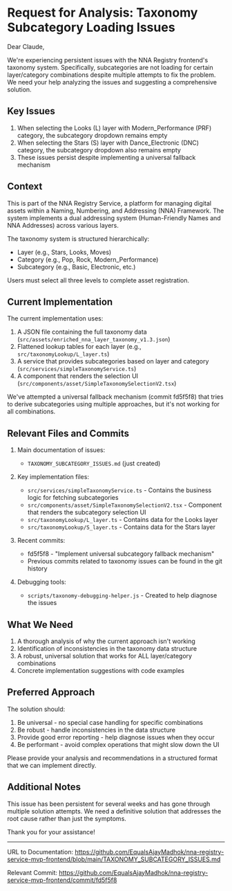 # Request for Analysis: Taxonomy Subcategory Loading Issues

Dear Claude,

We're experiencing persistent issues with the NNA Registry frontend's taxonomy system. Specifically, subcategories are not loading for certain layer/category combinations despite multiple attempts to fix the problem. We need your help analyzing the issues and suggesting a comprehensive solution.

## Key Issues

1. When selecting the Looks (L) layer with Modern_Performance (PRF) category, the subcategory dropdown remains empty
2. When selecting the Stars (S) layer with Dance_Electronic (DNC) category, the subcategory dropdown also remains empty
3. These issues persist despite implementing a universal fallback mechanism

## Context

This is part of the NNA Registry Service, a platform for managing digital assets within a Naming, Numbering, and Addressing (NNA) Framework. The system implements a dual addressing system (Human-Friendly Names and NNA Addresses) across various layers.

The taxonomy system is structured hierarchically:
- Layer (e.g., Stars, Looks, Moves)
- Category (e.g., Pop, Rock, Modern_Performance)
- Subcategory (e.g., Basic, Electronic, etc.)

Users must select all three levels to complete asset registration.

## Current Implementation

The current implementation uses:

1. A JSON file containing the full taxonomy data (`src/assets/enriched_nna_layer_taxonomy_v1.3.json`)
2. Flattened lookup tables for each layer (e.g., `src/taxonomyLookup/L_layer.ts`)
3. A service that provides subcategories based on layer and category (`src/services/simpleTaxonomyService.ts`)
4. A component that renders the selection UI (`src/components/asset/SimpleTaxonomySelectionV2.tsx`)

We've attempted a universal fallback mechanism (commit fd5f5f8) that tries to derive subcategories using multiple approaches, but it's not working for all combinations.

## Relevant Files and Commits

1. Main documentation of issues:
   - `TAXONOMY_SUBCATEGORY_ISSUES.md` (just created)

2. Key implementation files:
   - `src/services/simpleTaxonomyService.ts` - Contains the business logic for fetching subcategories
   - `src/components/asset/SimpleTaxonomySelectionV2.tsx` - Component that renders the subcategory selection UI
   - `src/taxonomyLookup/L_layer.ts` - Contains data for the Looks layer
   - `src/taxonomyLookup/S_layer.ts` - Contains data for the Stars layer

3. Recent commits:
   - fd5f5f8 - "Implement universal subcategory fallback mechanism"
   - Previous commits related to taxonomy issues can be found in the git history

4. Debugging tools:
   - `scripts/taxonomy-debugging-helper.js` - Created to help diagnose the issues

## What We Need

1. A thorough analysis of why the current approach isn't working
2. Identification of inconsistencies in the taxonomy data structure
3. A robust, universal solution that works for ALL layer/category combinations
4. Concrete implementation suggestions with code examples

## Preferred Approach

The solution should:
1. Be universal - no special case handling for specific combinations
2. Be robust - handle inconsistencies in the data structure
3. Provide good error reporting - help diagnose issues when they occur
4. Be performant - avoid complex operations that might slow down the UI

Please provide your analysis and recommendations in a structured format that we can implement directly.

## Additional Notes

This issue has been persistent for several weeks and has gone through multiple solution attempts. We need a definitive solution that addresses the root cause rather than just the symptoms.

Thank you for your assistance!

---

URL to Documentation: https://github.com/EqualsAjayMadhok/nna-registry-service-mvp-frontend/blob/main/TAXONOMY_SUBCATEGORY_ISSUES.md

Relevant Commit: https://github.com/EqualsAjayMadhok/nna-registry-service-mvp-frontend/commit/fd5f5f8